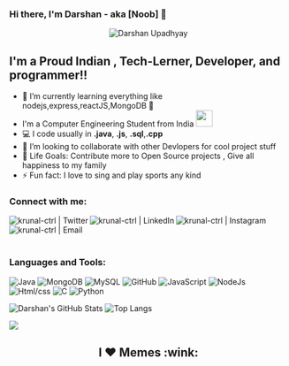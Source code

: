 



### Hi there, I'm Darshan - aka [Noob] 👋

<p align="center">
  <img src="https://komarev.com/ghpvc/?username=Darshan-upadhyay1110" alt="Darshan Upadhyay" /> 
</p>




## I'm a Proud Indian , Tech-Lerner, Developer, and programmer!!


- 🌱 I’m currently learning everything like nodejs,express,reactJS,MongoDB 🤣
-  I'm a Computer Engineering Student from India 
      <img src="https://media.giphy.com/media/WUlplcMpOCEmTGBtBW/giphy.gif" width="30">
- 💻 I code usually in **.java**, **.js**, **.sql**,**.cpp**
- 👯 I’m looking to collaborate with other Devlopers for cool project stuff
- 🥅 Life Goals: Contribute more to Open Source projects , Give all happiness
to my family
- ⚡ Fun fact: I love to sing and play sports any kind



### Connect with me:
[<img align="left" alt="krunal-ctrl | Twitter" src="https://img.shields.io/badge/-twitter-black?style=for-the-badge&logo=twitter" />](https://twitter.com/Darshan41847783)
[<img align="left" alt="krunal-ctrl | LinkedIn" src="https://img.shields.io/badge/-linkedin-black?style=for-the-badge&logo=linkedin" />](https://www.linkedin.com/in/darshan-upadhyay-9491481a3/)
[<img align="left" alt="krunal-ctrl | Instagram" src="https://img.shields.io/badge/-instagram-black?style=for-the-badge&logo=instagram" />](https://www.instagram.com/_darshan_1110/)
[<img align="left" alt="krunal-ctrl | Email" src="https://img.shields.io/badge/-mail-black?style=for-the-badge&logo=gmail" />](mailto:1110darshan@gmail.com)
<br />
<br/>
<br/>


### Languages and Tools:

![Java](https://img.shields.io/badge/-java-black?style=for-the-badge&logo=java)
![MongoDB](https://img.shields.io/badge/-MongoDB-black?style=for-the-badge&logo=mongodb)
![MySQL](https://img.shields.io/badge/-MySQL-black?style=for-the-badge&logo=mysql)
![GitHub](https://img.shields.io/badge/-GitHub-black?style=for-the-badge&logo=github)
![JavaScript](https://img.shields.io/badge/-javascript-black?style=for-the-badge&logo=javascript)
![NodeJs](https://img.shields.io/badge/-nodejs-black?style=for-the-badge&logo=nodejs)
![Html/css](https://img.shields.io/badge/-Html/css-black?style=for-the-badge&logo=Html/css)
![C](https://img.shields.io/badge/-c++-black?style=for-the-badge&logo=c++)
![Python](https://img.shields.io/badge/-Python-black?style=for-the-badge&logo=python)



![Darshan's GitHub Stats](https://github-readme-stats.vercel.app/api?username=darshan-upadhyay1110&show_icons=true&hide_border=true&theme=dracula)
![Top Langs](https://github-readme-stats.vercel.app/api/top-langs/?username=darshan-upadhyay1110&layout=compact&hide_border=false&theme=dracula)
<br>




![](https://komarev.com/ghpvc/?username=darshan-upadhyay1110)




<h2 align="center">I ❤️ Memes :wink:</h2>

